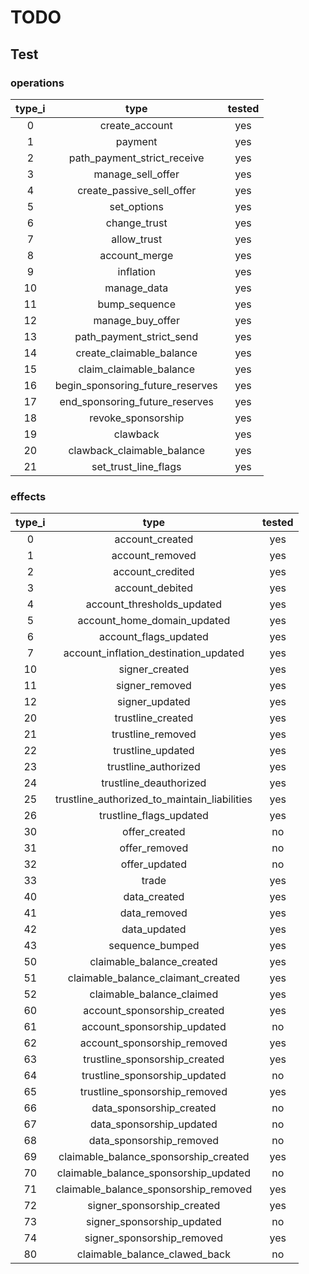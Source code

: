 # TODO

## Test

### operations

| type_i |               type               | tested |
| :----: | :------------------------------: | :----: |
|    0   |          create_account          |   yes  |
|    1   |              payment             |   yes  |
|    2   |    path_payment_strict_receive   |   yes  |
|    3   |         manage_sell_offer        |   yes  |
|    4   |     create_passive_sell_offer    |   yes  |
|    5   |            set_options           |   yes  |
|    6   |           change_trust           |   yes  |
|    7   |            allow_trust           |   yes  |
|    8   |           account_merge          |   yes  |
|    9   |             inflation            |   yes  |
|   10   |            manage_data           |   yes  |
|   11   |           bump_sequence          |   yes  |
|   12   |         manage_buy_offer         |   yes  |
|   13   |     path_payment_strict_send     |   yes  |
|   14   |     create_claimable_balance     |   yes  |
|   15   |      claim_claimable_balance     |   yes  |
|   16   | begin_sponsoring_future_reserves |   yes  |
|   17   |  end_sponsoring_future_reserves  |   yes  |
|   18   |        revoke_sponsorship        |   yes  |
|   19   |             clawback             |   yes  |
|   20   |    clawback_claimable_balance    |   yes  |
|   21   |       set_trust_line_flags       |   yes  |

### effects

| type_i |                     type                     | tested |
| :----: | :------------------------------------------: | :----: |
|    0   |                account_created               |   yes  |
|    1   |                account_removed               |   yes  |
|    2   |               account_credited               |   yes  |
|    3   |                account_debited               |   yes  |
|    4   |          account_thresholds_updated          |   yes  |
|    5   |          account_home_domain_updated         |   yes  |
|    6   |             account_flags_updated            |   yes  |
|    7   |     account_inflation_destination_updated    |   yes  |
|   10   |                signer_created                |   yes  |
|   11   |                signer_removed                |   yes  |
|   12   |                signer_updated                |   yes  |
|   20   |               trustline_created              |   yes  |
|   21   |               trustline_removed              |   yes  |
|   22   |               trustline_updated              |   yes  |
|   23   |             trustline_authorized             |   yes  |
|   24   |            trustline_deauthorized            |   yes  |
|   25   | trustline_authorized_to_maintain_liabilities |   yes  |
|   26   |            trustline_flags_updated           |   yes  |
|   30   |                 offer_created                |   no   |
|   31   |                 offer_removed                |   no   |
|   32   |                 offer_updated                |   no   |
|   33   |                     trade                    |   yes  |
|   40   |                 data_created                 |   yes  |
|   41   |                 data_removed                 |   yes  |
|   42   |                 data_updated                 |   yes  |
|   43   |                sequence_bumped               |   yes  |
|   50   |           claimable_balance_created          |   yes  |
|   51   |      claimable_balance_claimant_created      |   yes  |
|   52   |           claimable_balance_claimed          |   yes  |
|   60   |          account_sponsorship_created         |   yes  |
|   61   |          account_sponsorship_updated         |   no   |
|   62   |          account_sponsorship_removed         |   yes  |
|   63   |         trustline_sponsorship_created        |   yes  |
|   64   |         trustline_sponsorship_updated        |   no   |
|   65   |         trustline_sponsorship_removed        |   yes  |
|   66   |           data_sponsorship_created           |   no   |
|   67   |           data_sponsorship_updated           |   no   |
|   68   |           data_sponsorship_removed           |   no   |
|   69   |     claimable_balance_sponsorship_created    |   yes  |
|   70   |     claimable_balance_sponsorship_updated    |   no   |
|   71   |     claimable_balance_sponsorship_removed    |   yes  |
|   72   |          signer_sponsorship_created          |   yes  |
|   73   |          signer_sponsorship_updated          |   no   |
|   74   |          signer_sponsorship_removed          |   yes  |
|   80   |         claimable_balance_clawed_back        |   no   |
